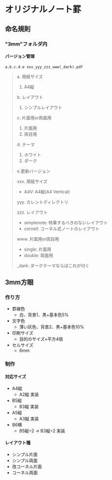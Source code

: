 # オリジナルノート罫
## 命名規則
### "3mm"フォルダ内
#### バージョン管理
```
a.b.c.d.e xxx_yyy_zzz_www(_dark).pdf
```
> a. 用紙サイズ
> 1. A4縦
>
> b. レイアウト
> 1. シンプルレイアウト
>
> c. 片面用or両面用
> 1. 片面用
> 2. 両目用
>
> d. テーマ
> 1. ホワイト
> 2. ダーク
>
> e.更新バージョン

> xxx. 用紙サイズ
> - A4V: A4縦(A4 Vertical)
>
> yyy. カレントディレクトリ
>
> zzz. レイアウト
> - simplenote: 特筆するべきのないレイアウト
> - cornell: コーネル式ノートのレイアウト
>
> www. 片面用or両目用
> - single: 片面用
> - double: 両面用
>
> _dark: ダークテーマならばこれが付く

## 3mm方眼
### 作り方
- 罫線色
  - 白、背景1、黒+基本色5%
- 文字色
  - 薄い灰色、背景2、黒+基本色10%
- 印刷サイズ
  - 目的のサイズ×平方4倍
- セルサイズ
  - 6mm

### 制作
#### 対応サイズ
- A4縦
  - A2縦 実装
- B5縦
  - B3縦 実装
- A5縦
  - A3縦 実装
- B6横
  - B5縦÷2 -> B3縦÷2 実装

#### レイアウト種
- シンプル片面
- シンプル両面
- 改コーネル片面
- コーネル両面